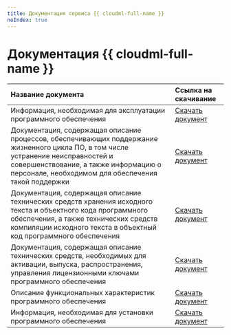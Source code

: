 ```yaml
---
title: Документация сервиса {{ cloudml-full-name }}
noIndex: true
---
```


# Документация {{ cloudml-full-name }}

| **Название документа**  | **Ссылка на скачивание**                 |
|:------------------------|:-----------------------------------------|
| Информация, необходимая для эксплуатации программного обеспечения | [Скачать документ](https://yastatic.net/s3/doc-binary/src/support/cloudai-hybrid/ru/files/cloudai-hybrid-web-use.pdf) |
| Документация, содержащая описание процессов, обеспечивающих поддержание жизненного цикла ПО, в том числе устранение неисправностей и совершенствование, а также информацию о персонале, необходимом для обеспечения такой поддержки | [Скачать документ](https://yastatic.net/s3/doc-binary/src/support/cloudai-hybrid/ru/files/cloudai-hybrid-web-life-cycle.pdf) |
| Документация, содержащая описание технических средств хранения исходного текста и объектного кода программного обеспечения, а также технических средств компиляции исходного текста в объектный код программного обеспечения | [Скачать документ](https://yastatic.net/s3/doc-binary/src/support/cloudai-hybrid/ru/files/cloudai-hybrid-web-code.pdf) |
| Документация, содержащая описание технических средств, необходимых для активации, выпуска, распространения, управления лицензионными ключами программного обеспечения | [Скачать документ](https://yastatic.net/s3/doc-binary/src/support/cloudai-hybrid/ru/files/cloudai-hybrid-web-keys.pdf) |
| Описание функциональных характеристик программного обеспечения | [Скачать документ](https://yastatic.net/s3/doc-binary/src/support/cloudai-hybrid/ru/files/cloudai-hybrid-web-specifications.pdf) |
| Информация, необходимая для установки программного обеспечения | [Скачать документ](https://yastatic.net/s3/doc-binary/src/support/cloudai-hybrid/ru/files/cloudai-hybrid-web-install.pdf) |